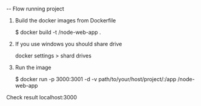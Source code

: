 -- Flow running project

1. Build the docker images from Dockerfile
	
	$ docker build -t <your username>/node-web-app .

2. If you use windows you should share drive
	
	docker settings > shard drives

3. Run the image

	$ docker run -p 3000:3001 -d -v path/to/your/host/project/:/app <your username>/node-web-app

Check result localhost:3000